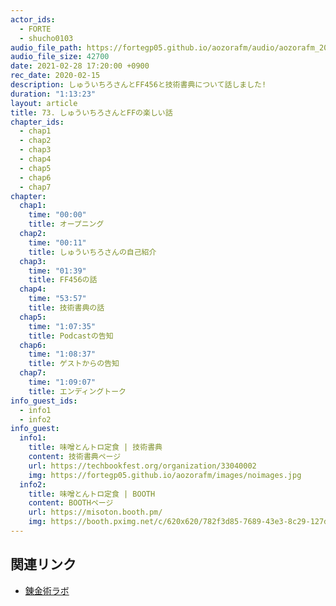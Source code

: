 ```yaml
---
actor_ids:
  - FORTE
  - shucho0103
audio_file_path: https://fortegp05.github.io/aozorafm/audio/aozorafm_20200228_01.mp3
audio_file_size: 42700
date: 2021-02-28 17:20:00 +0900
rec_date: 2020-02-15
description: しゅういちろさんとFF456と技術書典について話しました!
duration: "1:13:23"
layout: article
title: 73. しゅういちろさんとFFの楽しい話
chapter_ids:
  - chap1
  - chap2
  - chap3
  - chap4
  - chap5
  - chap6
  - chap7
chapter:
  chap1:
    time: "00:00"
    title: オープニング
  chap2:
    time: "00:11"
    title: しゅういちろさんの自己紹介
  chap3:
    time: "01:39"
    title: FF456の話
  chap4:
    time: "53:57"
    title: 技術書典の話
  chap5:
    time: "1:07:35"
    title: Podcastの告知
  chap6:
    time: "1:08:37"
    title: ゲストからの告知
  chap7:
    time: "1:09:07"
    title: エンディングトーク
info_guest_ids:
  - info1
  - info2
info_guest:
  info1:
    title: 味噌とんトロ定食 | 技術書典
    content: 技術書典ページ
    url: https://techbookfest.org/organization/33040002
    img: https://fortegp05.github.io/aozorafm/images/noimages.jpg
  info2:
    title: 味噌とんトロ定食 | BOOTH
    content: BOOTHページ
    url: https://misoton.booth.pm/
    img: https://booth.pximg.net/c/620x620/782f3d85-7689-43e3-8c29-127dca5d6ef9/i/2630455/27efd91d-45f7-4ecc-96f2-c7a7601178bc_base_resized.jpg
---
```


## 関連リンク
- [錬金術ラボ](https://note.mu/oyakata2438/n/n61dfd82ab189)
